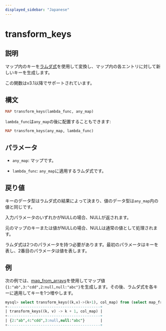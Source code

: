 ```yaml
---
displayed_sidebar: "Japanese"
---
```


# transform_keys

## 説明

マップ内のキーを[ラムダ式](../Lambda_expression.md)を使用して変換し、マップ内の各エントリに対して新しいキーを生成します。

この関数はv3.1以降でサポートされています。

## 構文

```Haskell
MAP transform_keys(lambda_func, any_map)
```

`lambda_func`は`any_map`の後に配置することもできます:

```Haskell
MAP transform_keys(any_map, lambda_func)
```

## パラメータ

- `any_map`: マップです。

- `lambda_func`: `any_map`に適用するラムダ式です。

## 戻り値

キーのデータ型はラムダ式の結果によって決まり、値のデータ型は`any_map`内の値と同じです。

入力パラメータのいずれかがNULLの場合、NULLが返されます。

元のマップのキーまたは値がNULLの場合、NULLは通常の値として処理されます。

ラムダ式は2つのパラメータを持つ必要があります。最初のパラメータはキーを表し、2番目のパラメータは値を表します。

## 例

次の例では、[map_from_arrays](map_from_arrays.md)を使用してマップ値`{1:"ab",3:"cdd",2:null,null:"abc"}`を生成します。その後、ラムダ式を各キーに適用してキーを1つ増やします。

```SQL
mysql> select transform_keys((k,v)->(k+1), col_map) from (select map_from_arrays([1,3,null,2,null],['ab','cdd',null,null,'abc']) as col_map)A;
+------------------------------------------+
| transform_keys((k, v) -> k + 1, col_map) |
+------------------------------------------+
| {2:"ab",4:"cdd",3:null,null:"abc"}       |
+------------------------------------------+
```
